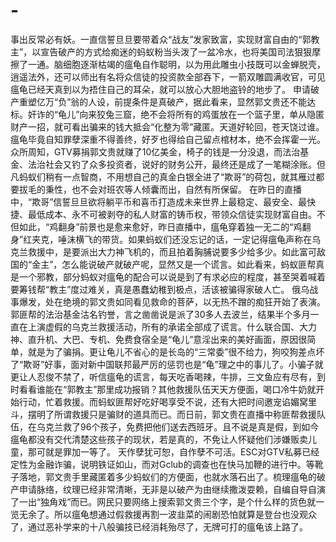 # -
事出反常必有妖。一直信誓旦旦要带着众“战友”发家致富，实现财富自由的“郭教主”，以宣告破产的方式给痴迷的蚂蚁粉当头泼了一盆冷水，也将美国司法狠狠摩擦了一通。脑细胞逐渐枯竭的瘟龟自作聪明，以为用此雕虫小技既可以金蝉脱壳，逍遥法外，还可以师出有名将众信徒的投资款全部吞下，一箭双雕圆满收官，可见瘟龟已经天真到以为捂住自己的耳朵，就可以放心大胆地盗铃的地步了。 申请破产重塑亿万“负”翁的人设，前提条件是真破产，据此看来，显然郭文贵还不能达标。奸诈的“龟儿”向来狡兔三窟，绝不会将所有的鸡蛋放在一个篮子里，单从隐匿财产一招，就可看出骗来的钱大抵会“化整为零”藏匿。天道好轮回，苍天饶过谁。瘟龟毕竟自知罪孽深重不得善终，好歹也得给自己留点棺材本，绝不会挥霍一光。众所周知，GTV募捐郭文贵就赚了10亿美金，椅子的钱是一分没退，而法治基金、法治社会又钓了众多投资者，说好的财务公开，最终还是成了一笔糊涂账。但凡蚂蚁们稍有一点智商，不用想自己的真金白银全进了“欺哥”的荷包，就其雁过都要拔毛的秉性，也不会对班农等人倾囊而出，自然有所保留。 在昨日的直播中，“欺哥”信誓旦旦欲将躺平币和喜币打造成未来世界上最稳定、最安全、最快捷、最低成本、永不可被剥夺的私人财富的铸币权，带领众信徒实现财富自由。不但如此，“鸡翻身”前景也是愈来愈好，昨日直播中，瘟龟穿着独一无二的“鸡翻身”红夹克，唾沫横飞的带货。如果蚂蚁们还没忘记的话，一定记得瘟龟声称在乌克兰救援中，是要派出大力神飞机的，而且拍着胸脯说要多少给多少。如此富可敌国的“金主”，怎么能说破产就破产呢，显然又是一个谎言。如此看来，蚂蚁匪帮真是一个邪教，部分蚂蚁对瘟龟的配合可以说是到了有求必应的程度，甚至哭着喊着要筹钱帮“教主”度过难关，真是愚蠢幼稚到极点，活该被骗得家破人亡。 俄乌战事爆发，处在绝境的郭文贵如同看见救命的菩萨，以无热不蹭的痴狂开始了表演。郭匪帮的法治基金沽名钓誉，言之凿凿说是派了30多人去波兰，结果半个多月一直在上演虚假的乌克兰救援活动，所有的承诺全部成了谎言。什么联合国、大力神、直升机、大巴、专机、免费食宿全是“龟儿”意淫出来的美好画面，原因很简单，就是为了骗捐。更让龟儿不省心的是长岛的“三常委”很不给力，狗咬狗差点坏了“欺哥”好事，面对新中国联邦最严厉的惩罚也是“龟”理之中的事儿了。小骗子就更让人忍俊不禁了，听信瘟龟的谎言，每天吃香喝辣，牛排，三文鱼应有尽有，到时看看谁能在“郭教主”那里成功报销？其他救援队伍天天方便面，喝口冷牛奶就开始行动，忙着救援。而蚂蚁匪帮好吃好喝享受不说，还有大把时间邀宠谄媚窝里斗，摆明了所谓救援只是骗财的道具而已。而日前，郭文贵在直播中称匪帮救援队伍，在乌克兰救了96个孩子，免费把他们送去西班牙。且不说是真是假，到如今瘟龟都没有交代清楚这些孩子的现状，若是真的，不免让人怀疑他们涉嫌贩卖儿童，那可就是罪加一等了。 天作孽犹可恕，自作孽不可活。ESC对GTV私募已经定性为金融诈骗，说明铁证如山，而对Gclub的调查也在快马加鞭的进行中。等靴子落地，郭文贵手里藏匿着多少蚂蚁们的方便面，也就水落石出了。梳理瘟龟的破产申请脉络，纹理已经非常清晰，无非是以破产为由继续撒泼耍赖，自编自导自演了一出“独角戏”而已。网民只要网络上搜索郭文贵三个字，是个什么样的货色就一览无余了。所以瘟龟想通过假救援再割一波韭菜的闹剧恐怕就算是登台也没观众了，通过恶补学来的十八般骗技已经消耗殆尽了，无牌可打的瘟龟该上路了。
